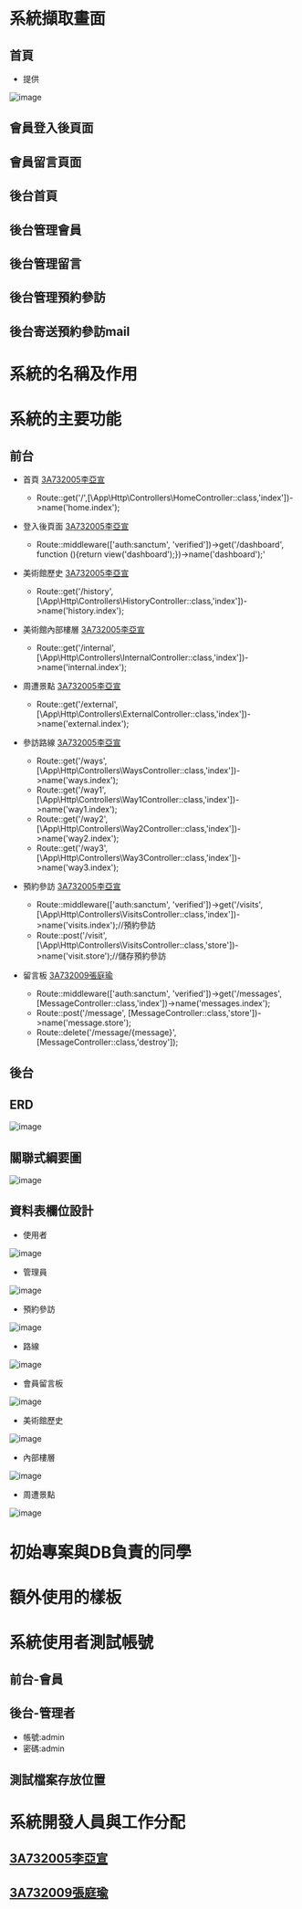 系統擷取畫面
====
首頁
-------
* 提供

![image](https://i.imgur.com/aKammqa.png)

會員登入後頁面
-------
會員留言頁面
-------
後台首頁
-------
後台管理會員
-------
後台管理留言
-------
後台管理預約參訪
-------
後台寄送預約參訪mail
-------
系統的名稱及作用
====
系統的主要功能
====
前台
-------
* 首頁 [3A732005李亞宣](https://github.com/3a73205)
    * Route::get('/',[\App\Http\Controllers\HomeController::class,'index'])->name('home.index');

* 登入後頁面 [3A732005李亞宣](https://github.com/3a73205)
    * Route::middleware(['auth:sanctum', 'verified'])->get('/dashboard', function (){return view('dashboard');})->name('dashboard');'

* 美術館歷史 [3A732005李亞宣](https://github.com/3a73205)
    * Route::get('/history',[\App\Http\Controllers\HistoryController::class,'index'])->name('history.index');

* 美術館內部樓層 [3A732005李亞宣](https://github.com/3a73205)
    * Route::get('/internal',[\App\Http\Controllers\InternalController::class,'index'])->name('internal.index');

* 周遭景點 [3A732005李亞宣](https://github.com/3a73205)
    * Route::get('/external',[\App\Http\Controllers\ExternalController::class,'index'])->name('external.index');

* 參訪路線 [3A732005李亞宣](https://github.com/3a73205)
    * Route::get('/ways',[\App\Http\Controllers\WaysController::class,'index'])->name('ways.index');
    * Route::get('/way1',[\App\Http\Controllers\Way1Controller::class,'index'])->name('way1.index');
    * Route::get('/way2',[\App\Http\Controllers\Way2Controller::class,'index'])->name('way2.index');
    * Route::get('/way3',[\App\Http\Controllers\Way3Controller::class,'index'])->name('way3.index');
* 預約參訪 [3A732005李亞宣](https://github.com/3a73205)
    * Route::middleware(['auth:sanctum', 'verified'])->get('/visits',[\App\Http\Controllers\VisitsController::class,'index'])->name('visits.index');//預約參訪
    * Route::post('/visit',[\App\Http\Controllers\VisitsController::class,'store'])->name('visit.store');//儲存預約參訪
* 留言板  [3A732009張庭瑜](https://github.com/3a732009)
    * Route::middleware(['auth:sanctum', 'verified'])->get('/messages', [MessageController::class,'index'])->name('messages.index');
    * Route::post('/message', [MessageController::class,'store'])->name('message.store');
    * Route::delete('/message/{message}', [MessageController::class,'destroy']);

後台
-------
ERD
-------

![image](https://i.imgur.com/5RXs89s.png)

關聯式綱要圖
-------

![image](https://i.imgur.com/JG4SJtL.png)

資料表欄位設計
-------
* 使用者

![image](https://i.imgur.com/AnTTGfZ.jpeg)

* 管理員

![image](https://i.imgur.com/mCC4aNe.jpeg)

* 預約參訪

![image](https://i.imgur.com/E60I15N.jpg)

* 路線

![image](https://i.imgur.com/GQW2Kr9.jpeg)

* 會員留言板

![image](https://i.imgur.com/2m6sQSX.jpg)

* 美術館歷史

![image](https://i.imgur.com/5ZMUKhz.jpeg)

* 內部樓層

![image](https://i.imgur.com/9YpN7iu.jpg)

* 周遭景點

![image](https://i.imgur.com/HN129VV.jpeg)

初始專案與DB負責的同學
====
額外使用的樣板
====
系統使用者測試帳號
====
前台-會員
-------
後台-管理者
-------
* 帳號:admin
* 密碼:admin

測試檔案存放位置
-------
系統開發人員與工作分配
====
[3A732005李亞宣](https://github.com/3a73205)
-------
[3A732009張庭瑜](https://github.com/3a732009)
-------
